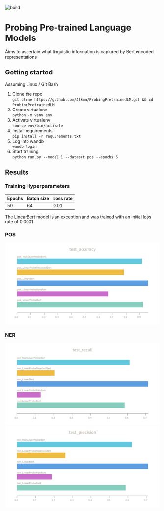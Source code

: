 ![build](https://github.com/JlKmn/ProbingPretrainedLM/actions/workflows/ci.yml/badge.svg)
# Probing Pre-trained Language Models
Àims to ascertain what linguistic information is captured by Bert encoded representations
## Getting started
Assuming Linux / Git Bash
1. Clone the repo\
`git clone https://github.com/JlKmn/ProbingPretrainedLM.git && cd ProbingPretrainedLM`
1. Create virtualenv\
`python -m venv env`
2. Activate virtualenv\
`source env/bin/activate`
3. Install requirements\
`pip install -r requirements.txt`
4. Log into wandb\
`wandb login`
5. Start training\
`python run.py --model 1 --dataset pos --epochs 5`

## Results
### Training Hyperparameters 
| Epochs  | Batch size | Loss rate |
| ------------- | ------------- | ------------- |
| 50  | 64  | 0.01 |

The LinearBert model is an exception and was trained with an initial loss rate of 0.0001

### POS
<a href="https://raw.githubusercontent.com/JlKmn/ProbingPretrainedLM/main/results/pos_accuracy.png"><img src="https://raw.githubusercontent.com/JlKmn/ProbingPretrainedLM/main/results/pos_accuracy.png" width="600" ></a>

### NER
<a href="https://raw.githubusercontent.com/JlKmn/ProbingPretrainedLM/main/results/ner_recall.png"><img src="https://raw.githubusercontent.com/JlKmn/ProbingPretrainedLM/main/results/ner_recall.png" width="600" ></a>
<a href="https://raw.githubusercontent.com/JlKmn/ProbingPretrainedLM/main/results/ner_precision.png"><img src="https://raw.githubusercontent.com/JlKmn/ProbingPretrainedLM/main/results/ner_precision.png" width="600" ></a>
